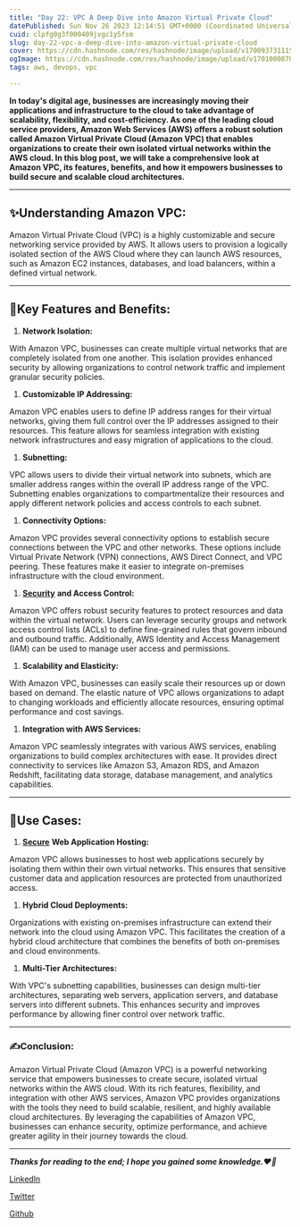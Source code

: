 ```yaml
---
title: "Day 22: VPC A Deep Dive into Amazon Virtual Private Cloud"
datePublished: Sun Nov 26 2023 12:14:51 GMT+0000 (Coordinated Universal Time)
cuid: clpfg0g3f000409jvgc1y5fsm
slug: day-22-vpc-a-deep-dive-into-amazon-virtual-private-cloud
cover: https://cdn.hashnode.com/res/hashnode/image/upload/v1700937311151/772c8725-024c-454b-8ce8-ffc632bfe6ed.png
ogImage: https://cdn.hashnode.com/res/hashnode/image/upload/v1701000878476/28e025ad-f138-43f0-ba07-52a4606e1285.png
tags: aws, devops, vpc

---
```


**In today's digital age, businesses are increasingly moving their applications and infrastructure to the cloud to take advantage of scalability, flexibility, and cost-efficiency. As one of the leading cloud service providers, Amazon Web Services (AWS) offers a robust solution called Amazon Virtual Private Cloud (Amazon VPC) that enables organizations to create their own isolated virtual networks within the AWS cloud. In this blog post, we will take a comprehensive look at Amazon VPC, its features, benefits, and how it empowers businesses to build secure and scalable cloud architectures.**

---

## **✨️Understanding Amazon VPC:**

Amazon Virtual Private Cloud (VPC) is a highly customizable and secure networking service provided by AWS. It allows users to provision a logically isolated section of the AWS Cloud where they can launch AWS resources, such as Amazon EC2 instances, databases, and load balancers, within a defined virtual network.

---

## **🔶️Key Features and Benefits:**

1. **Network Isolation:**
    

With Amazon VPC, businesses can create multiple virtual networks that are completely isolated from one another. This isolation provides enhanced security by allowing organizations to control network traffic and implement granular security policies.

1. **Customizable IP Addressing:**
    

Amazon VPC enables users to define IP address ranges for their virtual networks, giving them full control over the IP addresses assigned to their resources. This feature allows for seamless integration with existing network infrastructures and easy migration of applications to the cloud.

1. **Subnetting:**
    

VPC allows users to divide their virtual network into subnets, which are smaller address ranges within the overall IP address range of the VPC. Subnetting enables organizations to compartmentalize their resources and apply different network policies and access controls to each subnet.

1. **Connectivity Options:**
    

Amazon VPC provides several connectivity options to establish secure connections between the VPC and other networks. These options include Virtual Private Network (VPN) connections, AWS Direct Connect, and VPC peering. These features make it easier to integrate on-premises infrastructure with the cloud environment.

1. [**Security**](https://imransaifi.hashnode.dev/exploring-the-power-of-amazon-vpc-a-deep-dive-into-amazon-virtual-private-cloud#heading-key-features-and-benefits) **and Access Control:**
    

Amazon VPC offers robust security features to protect resources and data within the virtual network. Users can leverage security groups and network access control lists (ACLs) to define fine-grained rules that govern inbound and outbound traffic. Additionally, AWS Identity and Access Management (IAM) can be used to manage user access and permissions.

1. **Scalability and Elasticity:**
    

With Amazon VPC, businesses can easily scale their resources up or down based on demand. The elastic nature of VPC allows organizations to adapt to changing workloads and efficiently allocate resources, ensuring optimal performance and cost savings.

1. **Integration with AWS Services:**
    

Amazon VPC seamlessly integrates with various AWS services, enabling organizations to build complex architectures with ease. It provides direct connectivity to services like Amazon S3, Amazon RDS, and Amazon Redshift, facilitating data storage, database management, and analytics capabilities.

---

## **🔶️Use Cases:**

1. [**Secure**](https://imransaifi.hashnode.dev/exploring-the-power-of-amazon-vpc-a-deep-dive-into-amazon-virtual-private-cloud#heading-key-features-and-benefits) **Web Application Hosting:**
    

Amazon VPC allows businesses to host web applications securely by isolating them within their own virtual networks. This ensures that sensitive customer data and application resources are protected from unauthorized access.

1. **Hybrid Cloud Deployments:**
    

Organizations with existing on-premises infrastructure can extend their network into the cloud using Amazon VPC. This facilitates the creation of a hybrid cloud architecture that combines the benefits of both on-premises and cloud environments.

1. **Multi-Tier Architectures:**
    

With VPC's subnetting capabilities, businesses can design multi-tier architectures, separating web servers, application servers, and database servers into different subnets. This enhances security and improves performance by allowing finer control over network traffic.

---

### ✍️Conclusion:

Amazon Virtual Private Cloud (Amazon VPC) is a powerful networking service that empowers businesses to create secure, isolated virtual networks within the AWS cloud. With its rich features, flexibility, and integration with other AWS services, Amazon VPC provides organizations with the tools they need to build scalable, resilient, and highly available cloud architectures. By leveraging the capabilities of Amazon VPC, businesses can enhance security, optimize performance, and achieve greater agility in their journey towards the cloud.

---

***Thanks for reading to the end; I hope you gained some knowledge.❤️🙌***

[Linkedln](https://www.linkedin.com/in/vishesh-ghule/)

[Twitter](https://twitter.com/VisheshGhule)

[Github](https://github.com/VisheshGhule)
